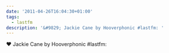 ```yaml
---
date: '2011-04-26T16:04:30+01:00'
tags:
  - lastfm
description: '&#9829; Jackie Cane by Hooverphonic #lastfm: '
---
```

&#9829; Jackie Cane by Hooverphonic #lastfm: 
